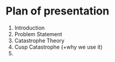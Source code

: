 # Plan of presentation
1) Introduction
2) Problem Statement
3) Catastrophe Theory
4) Cusp Catastrophe (+why we use it)
5) 